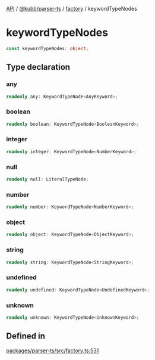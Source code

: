 [API](../../../../../packages.md) / [@kubb/parser-ts](../../../index.md) / [factory](../index.md) / keywordTypeNodes

# keywordTypeNodes

```ts
const keywordTypeNodes: object;
```

## Type declaration

### any

```ts
readonly any: KeywordTypeNode<AnyKeyword>;
```

### boolean

```ts
readonly boolean: KeywordTypeNode<BooleanKeyword>;
```

### integer

```ts
readonly integer: KeywordTypeNode<NumberKeyword>;
```

### null

```ts
readonly null: LiteralTypeNode;
```

### number

```ts
readonly number: KeywordTypeNode<NumberKeyword>;
```

### object

```ts
readonly object: KeywordTypeNode<ObjectKeyword>;
```

### string

```ts
readonly string: KeywordTypeNode<StringKeyword>;
```

### undefined

```ts
readonly undefined: KeywordTypeNode<UndefinedKeyword>;
```

### unknown

```ts
readonly unknown: KeywordTypeNode<UnknownKeyword>;
```

## Defined in

[packages/parser-ts/src/factory.ts:531](https://github.com/kubb-project/kubb/blob/7f30045af96d8c89b6cda0a30f7535f095a0cb45/packages/parser-ts/src/factory.ts#L531)

